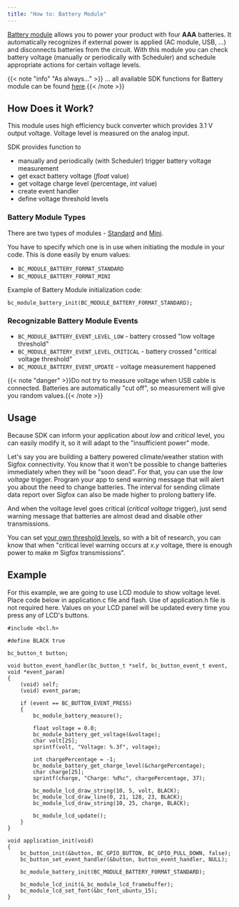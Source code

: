 ```yaml
---
title: "How to: Battery Module"
---
```


[Battery module](../../hardware/about-battery-module/) allows you to power your product with four **AAA** batteries. It automatically recognizes if external power is applied (AC module, USB, ...) and disconnects batteries from the circuit. With this module you can check battery voltage (manually or periodically with Scheduler) and schedule appropriate actions for certain voltage levels.

{{< note "info" "As always..." >}}
... all available SDK functions for Battery module can be found [here](http://sdk.bigclown.com/group__bc__module__battery.html).{{< /note >}}

## How Does it Work?
This module uses high efficiency buck converter which provides 3.1 V output voltage. Voltage level is measured on the analog input.

SDK provides function to

  - manually and periodically (with Scheduler) trigger battery voltage measurement
  - get exact battery voltage (*float* value)
  - get voltage charge level (percentage, *int* value)
  - create event handler
  - define voltage threshold levels

### Battery Module Types
  There are two types of modules - [Standard](../../hardware/about-battery-module/) and [Mini](../../hardware/about-mini-battery-module/).

  You have to specify which one is in use when initiating the module in your code. This is done easily by enum values:

  - `BC_MODULE_BATTERY_FORMAT_STANDARD`
  - `BC_MODULE_BATTERY_FORMAT_MINI`

Example of Battery Module initialization code:

```
bc_module_battery_init(BC_MODULE_BATTERY_FORMAT_STANDARD);
```

### Recognizable Battery Module Events
- `BC_MODULE_BATTERY_EVENT_LEVEL_LOW` - battery crossed "low voltage threshold"
- `BC_MODULE_BATTERY_EVENT_LEVEL_CRITICAL` - battery crossed "critical voltage threshold"
- `BC_MODULE_BATTERY_EVENT_UPDATE` - voltage measurement happened


{{< note "danger" >}}Do not try to measure voltage when USB cable is connected. Batteries are automatically "cut off", so measurement will give you random values.{{< /note >}}

## Usage
Because SDK can inform your application about *low* and *critical* level, you can easily modify it, so it will adapt to the "insufficient power" mode.

Let's say you are building a battery powered climate/weather station with Sigfox connectivity. You know that it won't be possible to change batteries immediately when they will be "soon dead". For that, you can use the *low voltage* trigger. Program your app to send warning message that will alert you about the need to change batteries. The interval for sending climate data report over Sigfox can also be made higher to prolong battery life.

And when the voltage level goes critical (*critical voltage* trigger), just send warning message that batteries are almost dead and disable other transmissions.

You can set [your own threshold levels](http://sdk.bigclown.com/group__bc__module__battery.html#gae316b29ba7391e57703b4e0e01a69f9f), so with a bit of research, you can know that when "critical level warning occurs at *x.y* voltage, there is enough power to make *m* Sigfox transmissions".

## Example
For this example, we are going to use LCD module to show voltage level. Place code below in application.c file and flash. Use of application.h file is not required here. Values on your LCD panel will be updated every time you press any of LCD's buttons.

```
#include <bcl.h>

#define BLACK true

bc_button_t button;

void button_event_handler(bc_button_t *self, bc_button_event_t event, void *event_param)
{
    (void) self;
    (void) event_param;

    if (event == BC_BUTTON_EVENT_PRESS)
    {
        bc_module_battery_measure();

        float voltage = 0.0;
        bc_module_battery_get_voltage(&voltage);
        char volt[25];
        sprintf(volt, "Voltage: %.3f", voltage);

        int chargePercentage = -1;
        bc_module_battery_get_charge_level(&chargePercentage);
        char charge[25];
        sprintf(charge, "Charge: %d%c", chargePercentage, 37);

        bc_module_lcd_draw_string(10, 5, volt, BLACK);
        bc_module_lcd_draw_line(0, 21, 128, 23, BLACK);
        bc_module_lcd_draw_string(10, 25, charge, BLACK);

        bc_module_lcd_update();
    }
}

void application_init(void)
{
    bc_button_init(&button, BC_GPIO_BUTTON, BC_GPIO_PULL_DOWN, false);
    bc_button_set_event_handler(&button, button_event_handler, NULL);

    bc_module_battery_init(BC_MODULE_BATTERY_FORMAT_STANDARD);

    bc_module_lcd_init(&_bc_module_lcd_framebuffer);
    bc_module_lcd_set_font(&bc_font_ubuntu_15);
}
```
